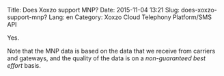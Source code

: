 Title: Does Xoxzo support MNP?
Date: 2015-11-04 13:21
Slug: does-xoxzo-support-mnp?
Lang: en
Category: Xoxzo Cloud Telephony Platform/SMS API

Yes.

Note that the MNP data is based on the data that we receive from carriers and gateways, and the quality of the data is on a *non-guaranteed best effort* basis. 
 